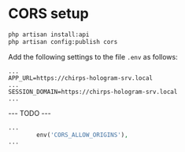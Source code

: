 # CORS setup

```bash
php artisan install:api
php artisan config:publish cors
```

Add the following settings to the file `.env` as follows:

```text
...
APP_URL=https://chirps-hologram-srv.local
...
SESSION_DOMAIN=https://chirps-hologram-srv.local
...
```

--- TODO ---

```php
...
        env('CORS_ALLOW_ORIGINS'),
...
```
